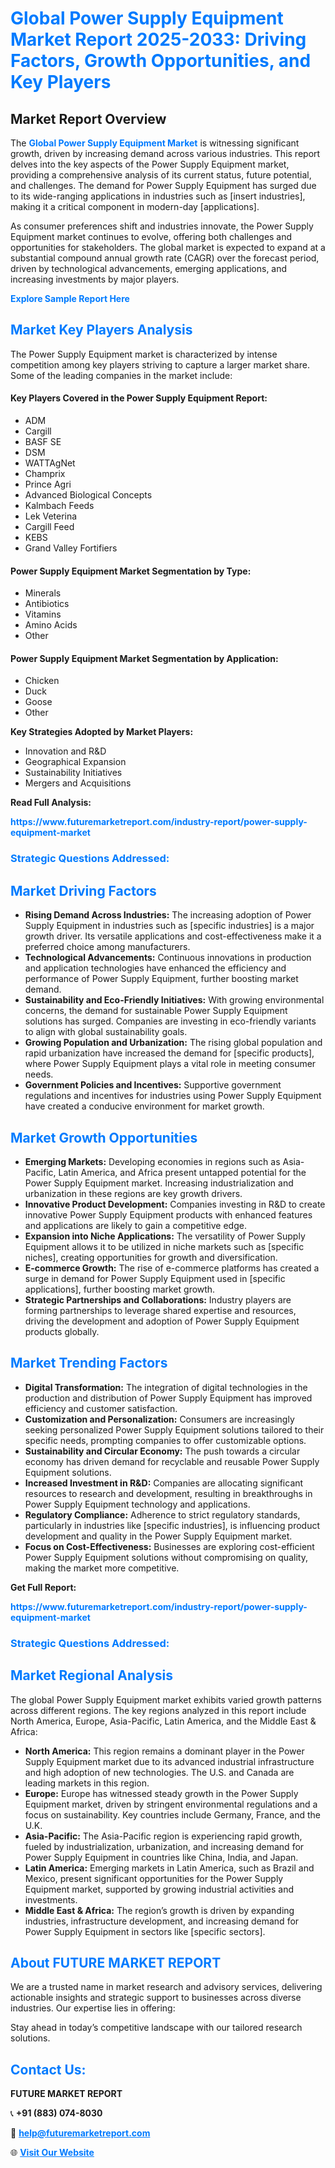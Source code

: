 <h1 style="color: #007BFF;">Global Power Supply Equipment Market Report 2025-2033: Driving Factors, Growth Opportunities, and Key Players</h1>

<section id="overview">
<h2>Market Report Overview</h2>
<p>The <a href="https://www.futuremarketreport.com/industry-report/power-supply-equipment-market" style="color: #007BFF; text-decoration: none;"><strong>Global Power Supply Equipment Market</strong></a> is witnessing significant growth, driven by increasing demand across various industries. This report delves into the key aspects of the Power Supply Equipment market, providing a comprehensive analysis of its current status, future potential, and challenges. The demand for Power Supply Equipment has surged due to its wide-ranging applications in industries such as [insert industries], making it a critical component in modern-day [applications].</p>
<p>As consumer preferences shift and industries innovate, the Power Supply Equipment market continues to evolve, offering both challenges and opportunities for stakeholders. The global market is expected to expand at a substantial compound annual growth rate (CAGR) over the forecast period, driven by technological advancements, emerging applications, and increasing investments by major players.</p>
</section>

<section id="overview">
<p><a href="https://www.futuremarketreport.com/request-sample/reportId=32668" style="color: #007BFF; text-decoration: none;"><strong>Explore Sample Report Here</strong></a></p>
</section>

<section id="key-players">
<h2 style="color: #007BFF;">Market Key Players Analysis</h2>
<p>The Power Supply Equipment market is characterized by intense competition among key players striving to capture a larger market share. Some of the leading companies in the market include:</p>
<h4>Key Players Covered in the Power Supply Equipment Report:</h4>
<ul><li>ADM</li><li>Cargill</li><li>BASF SE</li><li>DSM</li><li>WATTAgNet</li><li>Champrix</li><li>Prince Agri</li><li>Advanced Biological Concepts</li><li>Kalmbach Feeds</li><li>Lek Veterina</li><li>Cargill Feed</li><li>KEBS</li><li>Grand Valley Fortifiers</li></ul>
<h4>Power Supply Equipment Market Segmentation by Type:</h4>
<ul><li>Minerals</li><li>Antibiotics</li><li>Vitamins</li><li>Amino Acids</li><li>Other</li></ul>

<h4>Power Supply Equipment Market Segmentation by Application:</h4>
<ul><li>Chicken</li><li>Duck</li><li>Goose</li><li>Other</li></ul>
<p><strong>Key Strategies Adopted by Market Players:</strong></p>
<ul>
<li>Innovation and R&D</li>
<li>Geographical Expansion</li>
<li>Sustainability Initiatives</li>
<li>Mergers and Acquisitions</li>
</ul>
</section>

<section>
<p><strong>Read Full Analysis: </strong></p><a href="https://www.futuremarketreport.com/industry-report/power-supply-equipment-market" style="color: #007BFF; text-decoration: none;"><strong>https://www.futuremarketreport.com/industry-report/power-supply-equipment-market</strong></a>
<h3 style="color: #007BFF;">Strategic Questions Addressed:</h3>
</section>

<section id="driving-factors">
<h2 style="color: #007BFF;">Market Driving Factors</h2>
<ul>
<li><strong>Rising Demand Across Industries:</strong> The increasing adoption of Power Supply Equipment in industries such as [specific industries] is a major growth driver. Its versatile applications and cost-effectiveness make it a preferred choice among manufacturers.</li>
<li><strong>Technological Advancements:</strong> Continuous innovations in production and application technologies have enhanced the efficiency and performance of Power Supply Equipment, further boosting market demand.</li>
<li><strong>Sustainability and Eco-Friendly Initiatives:</strong> With growing environmental concerns, the demand for sustainable Power Supply Equipment solutions has surged. Companies are investing in eco-friendly variants to align with global sustainability goals.</li>
<li><strong>Growing Population and Urbanization:</strong> The rising global population and rapid urbanization have increased the demand for [specific products], where Power Supply Equipment plays a vital role in meeting consumer needs.</li>
<li><strong>Government Policies and Incentives:</strong> Supportive government regulations and incentives for industries using Power Supply Equipment have created a conducive environment for market growth.</li>
</ul>
</section>

<section id="growth-opportunities">
<h2 style="color: #007BFF;">Market Growth Opportunities</h2>
<ul>
<li><strong>Emerging Markets:</strong> Developing economies in regions such as Asia-Pacific, Latin America, and Africa present untapped potential for the Power Supply Equipment market. Increasing industrialization and urbanization in these regions are key growth drivers.</li>
<li><strong>Innovative Product Development:</strong> Companies investing in R&D to create innovative Power Supply Equipment products with enhanced features and applications are likely to gain a competitive edge.</li>
<li><strong>Expansion into Niche Applications:</strong> The versatility of Power Supply Equipment allows it to be utilized in niche markets such as [specific niches], creating opportunities for growth and diversification.</li>
<li><strong>E-commerce Growth:</strong> The rise of e-commerce platforms has created a surge in demand for Power Supply Equipment used in [specific applications], further boosting market growth.</li>
<li><strong>Strategic Partnerships and Collaborations:</strong> Industry players are forming partnerships to leverage shared expertise and resources, driving the development and adoption of Power Supply Equipment products globally.</li>
</ul>
</section>

<section id="trending-factors">
<h2 style="color: #007BFF;">Market Trending Factors</h2>
<ul>
<li><strong>Digital Transformation:</strong> The integration of digital technologies in the production and distribution of Power Supply Equipment has improved efficiency and customer satisfaction.</li>
<li><strong>Customization and Personalization:</strong> Consumers are increasingly seeking personalized Power Supply Equipment solutions tailored to their specific needs, prompting companies to offer customizable options.</li>
<li><strong>Sustainability and Circular Economy:</strong> The push towards a circular economy has driven demand for recyclable and reusable Power Supply Equipment solutions.</li>
<li><strong>Increased Investment in R&D:</strong> Companies are allocating significant resources to research and development, resulting in breakthroughs in Power Supply Equipment technology and applications.</li>
<li><strong>Regulatory Compliance:</strong> Adherence to strict regulatory standards, particularly in industries like [specific industries], is influencing product development and quality in the Power Supply Equipment market.</li>
<li><strong>Focus on Cost-Effectiveness:</strong> Businesses are exploring cost-efficient Power Supply Equipment solutions without compromising on quality, making the market more competitive.</li>
</ul>
</section>

<section>
<p><strong>Get Full Report: </strong></p><a href="https://www.futuremarketreport.com/industry-report/power-supply-equipment-market" style="color: #007BFF; text-decoration: none;"><strong>https://www.futuremarketreport.com/industry-report/power-supply-equipment-market</strong></a>
<h3 style="color: #007BFF;">Strategic Questions Addressed:</h3>
</section>


<section id="regional-analysis">
<h2 style="color: #007BFF;">Market Regional Analysis</h2>
<p>The global Power Supply Equipment market exhibits varied growth patterns across different regions. The key regions analyzed in this report include North America, Europe, Asia-Pacific, Latin America, and the Middle East & Africa:</p>
<ul>
<li><strong>North America:</strong> This region remains a dominant player in the Power Supply Equipment market due to its advanced industrial infrastructure and high adoption of new technologies. The U.S. and Canada are leading markets in this region.</li>
<li><strong>Europe:</strong> Europe has witnessed steady growth in the Power Supply Equipment market, driven by stringent environmental regulations and a focus on sustainability. Key countries include Germany, France, and the U.K.</li>
<li><strong>Asia-Pacific:</strong> The Asia-Pacific region is experiencing rapid growth, fueled by industrialization, urbanization, and increasing demand for Power Supply Equipment in countries like China, India, and Japan.</li>
<li><strong>Latin America:</strong> Emerging markets in Latin America, such as Brazil and Mexico, present significant opportunities for the Power Supply Equipment market, supported by growing industrial activities and investments.</li>
<li><strong>Middle East & Africa:</strong> The region’s growth is driven by expanding industries, infrastructure development, and increasing demand for Power Supply Equipment in sectors like [specific sectors].</li>
</ul>
</section>

<footer>
<h2 style="color: #007BFF;">About FUTURE MARKET REPORT</h2>
<p>We are a trusted name in market research and advisory services, delivering actionable insights and strategic support to businesses across diverse industries. Our expertise lies in offering:</p>

<p>Stay ahead in today’s competitive landscape with our tailored research solutions.</p>

<h2 style="color: #007BFF;">Contact Us:</h2>
<p><strong>FUTURE MARKET REPORT</strong></p>
<p>📞 <strong>+91 (883) 074-8030</strong></p>
<p>📧 <strong><a href="mailto:help@futuremarketreport.com" style="color: #007BFF;">help@futuremarketreport.com</a></strong></p>
<p>🌐 <strong><a href="https://www.futuremarketreport.com/" style="color: #007BFF;">Visit Our Website</a></strong></p>
</footer>